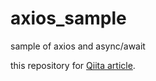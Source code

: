 # axios_sample
sample of axios and async/await

this repository for [Qiita article](http://qiita.com/shisama/items/61cdcc09dc69fd8d3127).
